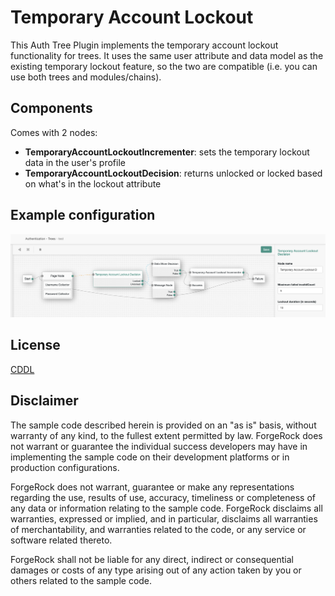 # Temporary Account Lockout

This Auth Tree Plugin implements the temporary account lockout functionality for trees. It uses the same user attribute
and data model as the existing temporary lockout feature, so the two are compatible (i.e. you can use both trees and modules/chains).

## Components

Comes with 2 nodes:
* **TemporaryAccountLockoutIncrementer**: sets the temporary lockout data in the user's profile
* **TemporaryAccountLockoutDecision**: returns unlocked or locked based on what's in the lockout attribute 

## Example configuration

![ScreenShot](example.png)

## License
[CDDL](legal/CDDL-1.0.txt)

## Disclaimer
        
The sample code described herein is provided on an "as is" basis, without warranty of any kind, to the fullest extent 
permitted by law. ForgeRock does not warrant or guarantee the individual success developers may have in implementing the 
sample code on their development platforms or in production configurations.

ForgeRock does not warrant, guarantee or make any representations regarding the use, results of use, accuracy, 
timeliness or completeness of any data or information relating to the sample code. ForgeRock disclaims all warranties, 
expressed or implied, and in particular, disclaims all warranties of merchantability, and warranties related to the 
code, or any service or software related thereto.

ForgeRock shall not be liable for any direct, indirect or consequential damages or costs of any type arising out of any 
action taken by you or others related to the sample code.

[forgerock_platform]: https://www.forgerock.com/platform/  
